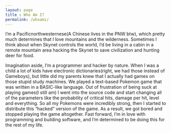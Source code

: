 ```yaml
---
layout: page
title : Who Am I?
permalink: /whoami/
---
```

I’m a Pacificnorthwesternese(A Chinese lives in the PNW btw), which pretty much determines that I love mountains and the wilderness. Sometimes I think about when Skynet controls the world, I’d be living in a cabin in a remote mountain area hacking the Skynet to save civilization and hunting deer for food.

Imagination aside, I’m a programmer and hacker by nature. When I was a child a lot of kids have electronic dictionaries(right, we had those instead of Gameboys), but little did my parents knew that I actually had games on those stupid study machines. We played a text-based Pokemon game that was written in a BASIC-like language. Out of frustration of being suck at playing games(I still am) I went into the source code and start changing all of the parameters like the probability of critical hits, damage per hit, level and everything. So all my Pokemons were incredibly strong, then I started to distribute this “hacked” version of the game. As a result, we got bored and stopped playing the game altogether. Fast forward, I’m in love with programming and building software, and I’m determined to be doing this for the rest of my life.

